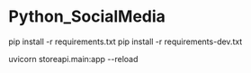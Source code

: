 # Python_SocialMedia

pip install -r requirements.txt
pip install -r requirements-dev.txt

uvicorn storeapi.main:app --reload